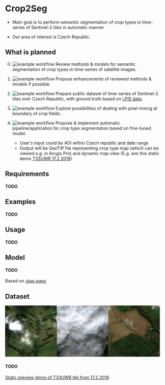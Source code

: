# Crop2Seg 

- Main goal is to perform semantic segmentation of crop types in time-series of Sentinel-2 tiles in automatic manner

- Our area of interest is Czech Republic.

## What is planned
0. ![example workflow](https://badgen.net/badge/progress/100%25/green) Review methods & models for semantic segmentation of crop types in time-series of satellite images.
1. ![example workflow](https://badgen.net/badge/progress/100%25/green) Propose enhancements of reviewed methods & models if possible.

2. ![example workflow](https://badgen.net/badge/progress/100%25/green) Prepare public dataset of time-series of Sentinel-2 tiles over Czech Republic, with ground truth
    based on [LPIS data](https://eagri.cz/public/web/mze/farmar/LPIS/export-lpis-rocni-shp.html).
3. ![example workflow](https://badgen.net/badge/progress/95%25/green) Explore possibilities of dealing with pixel mixing at boundary of crop fields .
4. ![example workflow](https://badgen.net/badge/progress/85%25/cyan) Propose & implement automatic pipeline/application for crop type segmentation based on fine-tuned model.
   * User's input could be AOI within Czech republic and date range
   * Output will be GeoTiff file representing crop type map (which can be viewed e.g. in Arcgis Pro) and dynamic map view
     (E.g. see this static demo [T33UWR 17.2.2019](https://raw.githack.com/Many98/Crop2Seg/main/data/T33UWR_20190217_sample_static.html)) 

## Requirements
#### TODO

## Examples
#### TODO

## Usage
#### TODO

## Model
#### TODO
Based on [utae-paps](https://github.com/VSainteuf/utae-paps)

## Dataset

![](https://raw.githubusercontent.com/Many98/Crop2Seg/main/data/ts_sample.gif)

#### TODO

[Static preview demo of T33UWR tile from 17.2.2019](https://raw.githack.com/Many98/Crop2Seg/main/data/T33UWR_20190217_sample_static.html)

